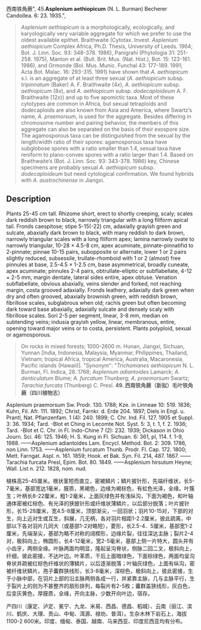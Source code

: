 西南铁角蕨",
45.**Asplenium aethiopicum** (N. L. Burman) Becherer Candollea. 6: 23. 1935.",

> *Asplenium aethiopicum* is a morphologically, ecologically, and karyologically very variable aggregate for which we prefer to use the oldest available epithet. Braithwaite (Cytotax. Invest. *Asplenium aethiopicum* Complex Africa, Ph.D. Thesis, University of Leeds. 1964; Bot. J. Linn. Soc. 93: 348-378. 1986), Panigrahi (Phytologia 31: 251-258. 1975), Manton et al. (Bull. Brit. Mus. (Nat. Hist.), Bot. 15: 123-161. 1986), and Ormonde (Bol. Mus. Munic. Funchal 43: 177-189. 1991; Acta Bot. Malac. 16: 293-315. 1991) have shown that *A. aethiopicum* s.l. is an aggregate of at least three sexual (*A. aethiopicum* subsp. *tripinnatum* (Baker) A. F. Braithwaite (4*x*), *A. aethiopicum* subsp. *aethiopicum* (8*x*), and *A. aethiopicum* subsp. *dodecaploideum* A. F. Braithwaite (12*x*)) and up to five apomictic taxa. Most of these cytotypes are common in Africa, but sexual tetraploids and dodecaploids are also known from Asia and America, where Swartz’s name, *A. praemorsum*, is used for the aggregate. Besides differing in chromosome number and pairing behavior, the members of this aggregate can also be separated on the basis of their exospore size. The agamosporous taxa can be distinguished from the sexual by the length/width ratio of their spores: agamosporous taxa have subglobose spores with a ratio smaller than 1.4, sexual taxa have reniform to plano-convex spores with a ratio larger than 1.4. Based on Braithwaite’s (Bot. J. Linn. Soc. 93: 343-378. 1986) key, Chinese specimens are probably sexual *A. aethiopicum* subsp. *dodecaploideum* but need cytological confirmation. We found hybrids with *A. austrochinense* in Jiangxi.

## Description
Plants 25-45 cm tall. Rhizome short, erect to shortly creeping, scaly; scales dark reddish brown to black, narrowly triangular with a long filiform apical tail. Fronds caespitose; stipe 5-15(-22) cm, adaxially grayish green and sulcate, abaxially dark brown to black, with many reddish to dark brown, narrowly triangular scales with a long filiform apex; lamina narrowly ovate to narrowly triangular, 10-28 × 4.5-8 cm, apex acuminate, pinnate-pinnatifid to 2-pinnate; pinnae 10-15 pairs, subopposite or alternate, lower 1 or 2 pairs slightly reduced, subsessile, trullate-rhomboid with 1 or 2 (almost) free pinnules at base, 2.5-4.5 × 1-2.5 cm, base asymmetrical, broadly cuneate, apex acuminate; pinnules 2-4 pairs, obtrullate-elliptic or subflabellate, 4-12 × 2-5 mm, margin dentate, lateral sides entire, apex obtuse. Venation subflabellate, obvious abaxially, veins slender and forked, not reaching margin, costa grooved adaxially. Fronds leathery, adaxially dark green when dry and often grooved, abaxially brownish green, with reddish brown, fibrillose scales, subglabrous when old; rachis green but often becoming dark toward base abaxially, adaxially sulcate and densely scaly with fibrillose scales. Sori 2-5 per segment, linear, 3-8 mm, median on subtending veins; indusia grayish yellow, linear, membranous, entire, opening toward major veins or to costa, persistent. Plants polyploid, sexual or agamosporous.

> On rocks in mixed forests; 1000-2600 m. Hunan, Jiangxi, Sichuan, Yunnan [India, Indonesia, Malaysia, Myanmar, Philippines, Thailand, Vietnam; tropical Africa, tropical America, Australia, Macaronesia, Pacific islands (Hawaii)].
  "Synonym": "*Trichomanes aethiopicum* N. L. Burman, Fl. Indica, 28. 1768; *Asplenium adiantoides* Lamarck; *A. denticulatum* Blume; *A. furcatum* Thunberg; *A. praemorsum* Swartz; *Tarachia furcata* (Thunberg) C. Presl.
**49. 西南铁角蕨（新拟）毛叶铁角蕨（四川植物志）**

Asplenium praemorsum Sw. Prodr. 130. 1788; Kze. in Linneae 10: 519. 1836; Kuhn, Fil. Afr. 111. 1892; Christ, Farnkr. d. Erde 204. 1897; Diels in Engl. u. Prantl, Nat. Pflanzenfam. 1 (4): 240. 1899; C. Chr. Ind. Fil. 127. 1905 et Suppl. 3: 36. 1934; Tard. -Blot et Ching in Lecomte Not. Syst. 5: 3, t. 1, f. 2. 1936; Tard. -Blot et C. Chr. in Fl. Indo-Chine 7 (2): 232. 1939; Dickason in Ohio Journ. Sci. 46: 125. 1946; H. S. Kung in Fl. Sichuan. 6: 361, pl, 114. f. 1-9, 1988. ——Asplenium adiantoides Lam. Encycl. Method. Bot. 2: 309. 1786, non Linn. 1753. ——Asplenium furcatum Thunb. Prodr. Fl. Cap. 172. 1800; Mett. Farngat. Aspl. n. 161. 1859; Hook. et Bak. Syn. Fil. 214, 487. 1867. ——Tarachia furcata Presl, Epim. Bot. 80. 1849. ——Asplenium hirsutum Heyne; Wall. List n. 212. 1828, nom. nud.

植株高25-45厘米。根状茎短而直立，密被鳞片；鳞片披针形，先端纤维状，长5-7毫米，基部宽达1毫米，膜质，黑褐色，边缘为褐棕色，有虹色光泽，全缘。叶簇生；叶柄长8-22厘米，粗1-2毫米，上面灰绿色并有浅纵沟，下面为褐色，和叶轴通体密被红棕色、有光泽的狭披针形或纤维状薄鳞片，以后部分脱落；叶片披针形，长15-28厘米，宽4.5-8厘米，顶部渐尖，一回羽状；羽片10-15对，下部的对生，向上近对生或互生，斜展，几无柄，各对羽片相距1-2.2厘米，彼此疏离，中部以下各对羽片几同大（或基部1-2对略短），菱形，长2.5-4．5厘米，基部宽1-2厘米，先端渐尖，基部为略不对称的阔楔形，边缘片裂，往往深达主脉；裂片2-4对，极斜向上，椭圆形，长4-12毫米，宽2-5毫米，基部上侧一片特大，圆头并有小齿牙，两侧全缘。叶脉两面均明显，隆起呈沟脊状，侧脉二回二叉，极斜向上，纤细，彼此密接，不达叶边。叶革质，干后上面暗绿色，下面棕绿色，两面均呈沟脊状并疏被红棕色纤维状的薄鳞片，以后逐渐脱落；叶轴灰绿色，上面有纵沟，密被纤维状鳞片。孢子囊群狭线形，长3-8毫米，深棕色，极斜向上，彼此密接，生于小脉中部，在羽片上部的沿主脉两侧各成一行，并紧靠主脉，几与主脉平行，生于裂片上的则为不甚整齐的扇形排列，每裂片有2-5枚；囊群盖狭线形，灰白色，后变灰黄色，厚膜质，全缘，开向主脉，少数开向叶边，宿存。

产四川（康定、泸定、冕宁、九龙、米易、西昌、德昌、稻城）、云南（丽江、滨川、鹤庆、大理、贡山、中甸、洱源、禄劝、普洱）。生杂木林下岩石上，海拔1100-2 600米。印度、缅甸、泰国、越南、马来西亚、印度尼西亚均有分布。
